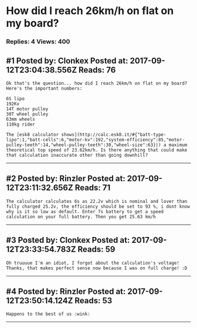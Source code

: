 # How did I reach 26km/h on flat on my board?

### Replies: 4 Views: 400

## \#1 Posted by: Clonkex Posted at: 2017-09-12T23:04:38.556Z Reads: 76

```
Ok that's the question... how did I reach 26km/h on flat on my board? Here's the important numbers:

6S lipo
192Kv
14T motor pulley
30T wheel pulley
63mm wheels
110kg rider

The [esk8 calculator shows](http://calc.esk8.it/#{"batt-type-lipo":1,"batt-cells":6,"motor-kv":192,"system-efficiency":85,"motor-pulley-teeth":14,"wheel-pulley-teeth":30,"wheel-size":63}|) a maximum theoretical top speed of 23.62km/h. Is there anything that could make that calculation inaccurate other than going downhill?
```

---
## \#2 Posted by: Rinzler Posted at: 2017-09-12T23:11:32.656Z Reads: 71

```
The calculator calculates 6s as 22.2v which is nominal and lover than fully charged 25.2v, the efficiency should be set to 93 %, i dont know why is it so low as default. Enter 7s battery to get a speed calculation on your full battery. Then you get 25.63 km/h
```

---
## \#3 Posted by: Clonkex Posted at: 2017-09-12T23:33:54.783Z Reads: 59

```
Oh truuuue I'm an idiot, I forgot about the calculation's voltage! Thanks, that makes perfect sense now because I was on full charge! :D
```

---
## \#4 Posted by: Rinzler Posted at: 2017-09-12T23:50:14.124Z Reads: 53

```
Happens to the best of us :wink:
```

---
